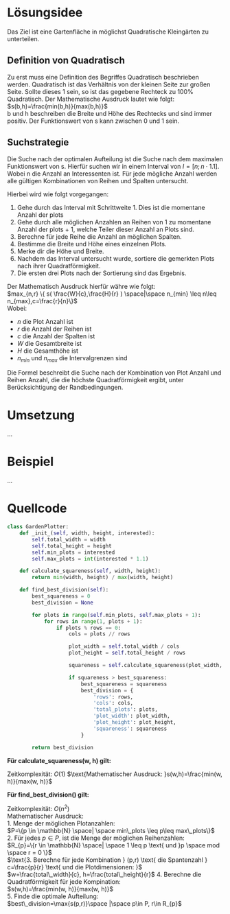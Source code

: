 
# Lösungsidee

Das Ziel ist eine Gartenfläche in möglichst Quadratische Kleingärten zu unterteilen. 

## Definition von Quadratisch
Zu erst muss eine Definition des Begriffes Quadratisch beschrieben werden. Quadratisch ist das Verhältnis von der kleinen Seite zur großen Seite. Sollte dieses 1 sein, so ist das gegebene Rechteck zu 100% Quadratisch. Der Mathematische Ausdruck lautet wie folgt:
<br>$s(b,h)=\frac{min(b,h)}{max(b,h)}$<br>
b und h beschreiben die Breite und Höhe des Rechtecks und sind immer positiv. Der Funktionswert von s kann zwischen 0 und 1 sein.
## Suchstrategie
Die Suche nach der optimalen Aufteilung ist die Suche nach dem maximalen Funktionswert von s. Hierfür suchen wir in einem Interval von $I=[n;n\cdot1.1]$. Wobei n die Anzahl an Interessenten ist. Für jede mögliche Anzahl werden alle gültigen Kombinationen von Reihen und Spalten untersucht.

Hierbei wird wie folgt vorgegangen:
1. Gehe durch das Interval mit Schrittweite 1. Dies ist die momentane Anzahl der plots
2. Gehe durch alle möglichen Anzahlen an Reihen von 1 zu momentane Anzahl der plots + 1, welche Teiler dieser Anzahl an Plots sind.
3. Berechne für jede Reihe die Anzahl an möglichen Spalten.
4. Bestimme die Breite und Höhe eines einzelnen Plots.
5. Merke dir die Höhe und Breite.
6. Nachdem das Interval untersucht wurde, sortiere die gemerkten Plots nach ihrer Quadratförmigkeit.
7. Die ersten drei Plots nach der Sortierung sind das Ergebnis.

Der  Mathematisch Ausdruck hierfür währe wie folgt:
<br>$max_{n,r} \{  s( \frac{W}{c},\frac{H}{r} ) \space|\space n_{min} \leq n\leq n_{max},c=\frac{r}{n}\}$<br>
Wobei:
- $n$ die Plot Anzahl ist
- $r$ die Anzahl der Reihen ist
- $c$ die Anzahl der Spalten ist
- $W$ die Gesamtbreite ist
- $H$ die Gesamthöhe ist
- $n_{min}$ und $n_{max}$ die Intervalgrenzen sind

Die Formel beschreibt die Suche nach der Kombination von Plot Anzahl und Reihen Anzahl, die die höchste Quadratförmigkeit ergibt, unter Berücksichtigung der Randbedingungen.

# Umsetzung

...
# Beispiel

...
# Quellcode

```python
class GardenPlotter:
    def _init_(self, width, height, interested):
        self.total_width = width
        self.total_height = height
        self.min_plots = interested
        self.max_plots = int(interested * 1.1)

    def calculate_squareness(self, width, height):
        return min(width, height) / max(width, height)

    def find_best_division(self):
        best_squareness = 0
        best_division = None

        for plots in range(self.min_plots, self.max_plots + 1):
            for rows in range(1, plots + 1):
                if plots % rows == 0:
                    cols = plots // rows

                    plot_width = self.total_width / cols
                    plot_height = self.total_height / rows

                    squareness = self.calculate_squareness(plot_width, plot_height)

                    if squareness > best_squareness:
                        best_squareness = squareness
                        best_division = {
                            'rows': rows,
                            'cols': cols,
                            'total_plots': plots,
                            'plot_width': plot_width,
                            'plot_height': plot_height,
                            'squareness': squareness
                        }

        return best_division
```

**Für calculate_squareness(w, h) gilt:**

$\text{Zeitkomplexität: } O(1)$
$\text{Mathematischer Ausdruck: }s(w,h)=\frac{min(w, h)}{max(w, h)}$

**Für find_best_division() gilt:**

$\text{Zeitkomplexität: } O(n^{2})$<br>
$\text{Mathematischer Ausdruck: }$<br>
$\text{1. Menge der möglichen Plotanzahlen:}$<br>
$P=\{p \in \mathbb{N} \space| \space min\_plots \leq p\leq max\_plots\}$<br>
$\text{2. Für jedes } p \in P \text{, ist die Menge der möglichen Reihenzahlen:}$<br>
$R_{p}=\{r \in \mathbb{N} \space| \space 1 \leq p \text{ und }p \space mod \space r = 0 \}$<br>
$\text{3. Berechne für jede Kombination } (p,r) \text{ die Spantenzahl } c=\frac{p}{r} \text{ und die Plotdimensionen: }$<br>
$w=\frac{total\_width}{c}, h=\frac{total\_height}{r}$
$\text{4. Berechne die Quadratförmigkeit für jede Kompination: }$<br>
$s(w,h)=\frac{min(w, h)}{max(w, h)}$<br>
$\text{5. Finde die optimale Aufteilung: }$<br>
$best\_division=\max{s(p,r)}\space |\space p\in P, r\in R_{p}$<br>
